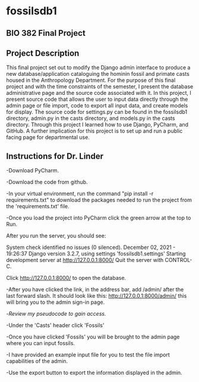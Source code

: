 # fossilsdb1
## BIO 382 Final Project
## Project Description
This final project set out to modify the Django admin interface to produce a new database/application cataloguing the hominin fossil and primate casts housed in the Anthropology Department. For the purpose of this final project and with the time constraints of the semester, I present the database administrative page and the source code associated with it. In this project, I present source code that allows the user to input data directly through the admin page or file import, code to export all input data, and create models for display. The source code for settings.py can be found in the fossilsdb1 directory, admin.py in the casts directory, and models.py in the casts directory. Through this project I learned how to use Django, PyCharm, and GitHub. A further implication for this project is to set up and run a public facing page for departmental use.
## Instructions for Dr. Linder
-Download PyCharm.

-Download the code from github.

-In your virtual environment, run the command "pip install -r requirements.txt" to download the packages needed to run the project from the 'requirements.txt' file.

-Once you load the project into PyCharm click the green arrow at the top to Run.

After you run the server, you should see: 

System check identified no issues (0 silenced).
December 02, 2021 - 19:26:37
Django version 3.2.7, using settings 'fossilsdb1.settings'
Starting development server at http://127.0.0.1:8000/
Quit the server with CONTROL-C.

Click http://127.0.0.1:8000/ to open the database. 

-After you have clicked the link, in the address bar, add /admin/ after the last forward slash. 
It should look like this: http://127.0.0.1:8000/admin/ this will bring you to the admin sign-in page. 

-*Review my pseudocode to gain access.*

-Under the 'Casts' header click 'Fossils'

-Once you have clicked 'Fossils' you will be brought to the admin page where you can input fossils.

-I have provided an example input file for you to test the file import capabilities of the admin.

-Use the export button to export the information displayed in the admin.
